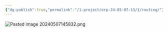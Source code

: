 ```yaml
---
{"dg-publish":true,"permalink":"/1-project/erp-24-05-07-13/1/routing/"}
---
```


![Pasted image 20240507145832.png](/img/user/1.%20Project/ERP%EA%B5%90%EC%9C%A1(24.05.07~13)/1%EC%9D%BC%EC%B0%A8%20%ED%95%98%EC%9C%84%EB%AC%B8%EC%84%9C/Pasted%20image%2020240507145832.png)
